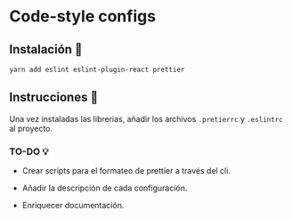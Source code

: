 # Code-style configs

## Instalación 💾

```bash
yarn add eslint eslint-plugin-react prettier
```

## Instrucciones 🔧

Una vez instaladas las librerias, añadir los archivos `.pretierrc` y `.eslintrc` al proyecto.

### TO-DO 💡

- Crear scripts para el formateo de prettier a través del cli.

- Añadir la descripción de cada configuración.

- Enriquecer documentación.
